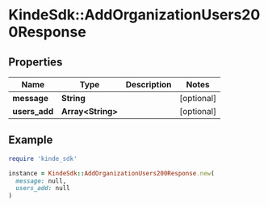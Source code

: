 # KindeSdk::AddOrganizationUsers200Response

## Properties

| Name | Type | Description | Notes |
| ---- | ---- | ----------- | ----- |
| **message** | **String** |  | [optional] |
| **users_add** | **Array&lt;String&gt;** |  | [optional] |

## Example

```ruby
require 'kinde_sdk'

instance = KindeSdk::AddOrganizationUsers200Response.new(
  message: null,
  users_add: null
)
```

